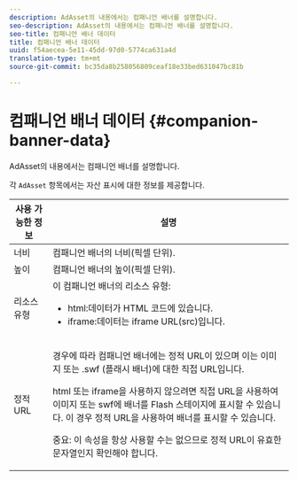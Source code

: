 ```yaml
---
description: AdAsset의 내용에서는 컴패니언 배너를 설명합니다.
seo-description: AdAsset의 내용에서는 컴패니언 배너를 설명합니다.
seo-title: 컴패니언 배너 데이터
title: 컴패니언 배너 데이터
uuid: f54aecea-5e11-45dd-97d0-5774ca631a4d
translation-type: tm+mt
source-git-commit: bc35da8b258056809ceaf18e33bed631047bc81b

---
```



# 컴패니언 배너 데이터 {#companion-banner-data}

AdAsset의 내용에서는 컴패니언 배너를 설명합니다.

<!--<a id="section_D730B4FD6FD749E9860B6A07FC110552"></a>-->

각 `AdAsset` 항목에서는 자산 표시에 대한 정보를 제공합니다.

<table id="table_760C885E2DCA4BE983CC57FDA7BD5B14"> 
 <thead> 
  <tr> 
   <th colname="col1" class="entry"> <b>사용 가능한 정보 </b></th> 
   <th colname="col2" class="entry"> <b>설명</b> </th> 
  </tr> 
 </thead>
 <tbody> 
  <tr> 
   <td colname="col1"> 너비 </td> 
   <td colname="col2"> 컴패니언 배너의 너비(픽셀 단위). </td> 
  </tr> 
  <tr> 
   <td colname="col1"> 높이 </td> 
   <td colname="col2"> 컴패니언 배너의 높이(픽셀 단위). </td> 
  </tr> 
  <tr> 
   <td colname="col1"> 리소스 유형 </td> 
   <td colname="col2">이 컴패니언 배너의 리소스 유형: 
    <ul id="ul_A067787FE49E4B6095BE0AC1D447DBB3"> 
     <li id="li_02B7224C67004095B3F6E50FD21E507E">html:데이터가 HTML 코드에 있습니다. </li> 
     <li id="li_5F37E14472424F808C6094F42009E676">iframe:데이터는 iframe URL(src)입니다. </li> 
    </ul> </td> 
  </tr> 
  <tr> 
   <td colname="col1"> 정적 URL </td> 
   <td colname="col2"> <p>경우에 따라 컴패니언 배너에는 <span class="codeph"> 정적</span> URL이 있으며 이는 이미지 또는 .swf <span class="codeph"></span> (플래시 배너)에 대한 직접 URL입니다. </p> <p>html 또는 iframe을 사용하지 않으려면 직접 URL을 사용하여 이미지 또는 swf에 배너를 Flash 스테이지에 표시할 수 있습니다. 이 경우 정적 URL을 사용하여 <span class="codeph"> 배너를</span> 표시할 수 있습니다. </p> <p>중요: 이 속성을 항상 사용할 수는 없으므로 정적 URL이 유효한 문자열인지 확인해야 합니다. </p> </td> 
  </tr> 
 </tbody> 
</table>